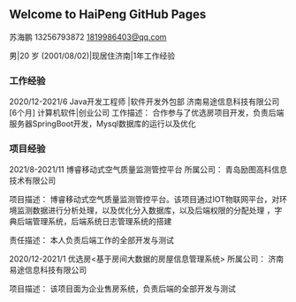 ## Welcome to HaiPeng GitHub Pages

 苏海鹏 
 13256793872 	 	1819986403@qq.com
	
 男|20 岁 (2001/08/02)|现居住济南|1年工作经验 


### 工作经验
2020/12-2021/6	Java开发工程师 |软件开发外包部 
济南易途信息科技有限公司 [6个月] 
计算机软件|创业公司
工作描述：	合作参与了优选房项目开发，负责后端服务器SpringBoot开发，Mysql数据库的运行以及优化

### 项目经验

2021/8-2021/11	博睿移动式空气质量监测管控平台
所属公司：	青岛励图高科信息技术有限公司

项目描述：	博睿移动式空气质量监测管控平台。该项目通过IOT物联网平台，对环境监测数据进行分析处理，以及优化分入数据库，以及后端权限的分配处理
	，字典后端管理系统，后端系统日志管理系统的搭建

责任描述：	本人负责后端工作的全部开发与测试


2020/12-2021/1	优选房<基于房间大数据的房屋信息管理系统>
所属公司：	济南易途信息科技有限公司

项目描述：	该项目面为企业售房系统，负责后端的全部开发与测试
